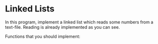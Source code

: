 # Linked Lists

In this program, implement a linked list which reads some numbers from a text-file.
Reading is already implemented as you can see.



Functions that you should implement: